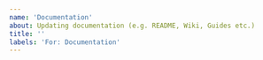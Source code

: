 ```yaml
---
name: 'Documentation'
about: Updating documentation (e.g. README, Wiki, Guides etc.)
title: ''
labels: 'For: Documentation'
---
```

